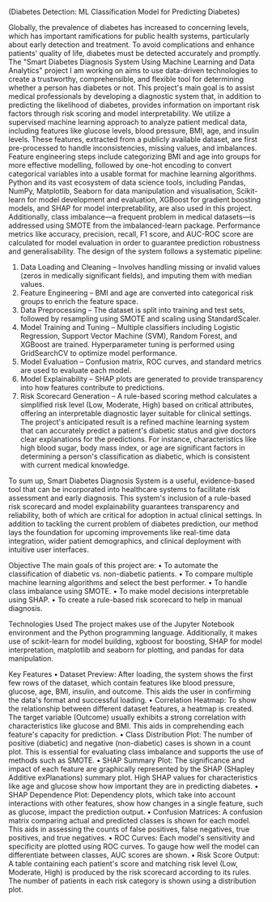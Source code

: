 (Diabetes Detection: ML Classification Model for Predicting Diabetes)

Globally, the prevalence of diabetes has increased to concerning levels, which has important ramifications for public health systems, particularly about early detection and treatment. To avoid complications and enhance patients' quality of life, diabetes must be detected accurately and promptly. The "Smart Diabetes Diagnosis System Using Machine Learning and Data Analytics" project I am working on aims to use data-driven technologies to create a trustworthy, comprehensible, and flexible tool for determining whether a person has diabetes or not. This project's main goal is to assist medical professionals by developing a diagnostic system that, in addition to predicting the likelihood of diabetes, provides information on important risk factors through risk scoring and model interpretability. We utilize a supervised machine learning approach to analyze patient medical data, including features like glucose levels, blood pressure, BMI, age, and insulin levels. These features, extracted from a publicly available dataset, are first pre-processed to handle inconsistencies, missing values, and imbalances. Feature engineering steps include categorizing BMI and age into groups for more effective modelling, followed by one-hot encoding to convert categorical variables into a usable format for machine learning algorithms.
Python and its vast ecosystem of data science tools, including Pandas, NumPy, Matplotlib, Seaborn for data manipulation and visualisation, Scikit-learn for model development and evaluation, XGBoost for gradient boosting models, and SHAP for model interpretability, are also used in this project. Additionally, class imbalance—a frequent problem in medical datasets—is addressed using SMOTE from the imbalanced-learn package. Performance metrics like accuracy, precision, recall, F1 score, and AUC-ROC score are calculated for model evaluation in order to guarantee prediction robustness and generalisability.
The design of the system follows a systematic pipeline:
1.	Data Loading and Cleaning – Involves handling missing or invalid values (zeros in medically significant fields), and imputing them with median values.
2.	Feature Engineering – BMI and age are converted into categorical risk groups to enrich the feature space.
3.	Data Preprocessing – The dataset is split into training and test sets, followed by resampling using SMOTE and scaling using StandardScaler.
4.	Model Training and Tuning – Multiple classifiers including Logistic Regression, Support Vector Machine (SVM), Random Forest, and XGBoost are trained. Hyperparameter tuning is performed using GridSearchCV to optimize model performance.
5.	Model Evaluation – Confusion matrix, ROC curves, and standard metrics are used to evaluate each model.
6.	Model Explainability – SHAP plots are generated to provide transparency into how features contribute to predictions.
7.	Risk Scorecard Generation – A rule-based scoring method calculates a simplified risk level (Low, Moderate, High) based on critical attributes, offering an interpretable diagnostic layer suitable for clinical settings.
The project's anticipated result is a refined machine learning system that can accurately predict a patient's diabetic status and give doctors clear explanations for the predictions. For instance, characteristics like high blood sugar, body mass index, or age are significant factors in determining a person's classification as diabetic, which is consistent with current medical knowledge.

To sum up, Smart Diabetes Diagnosis System is a useful, evidence-based tool that can be incorporated into healthcare systems to facilitate risk assessment and early diagnosis. This system's inclusion of a rule-based risk scorecard and model explainability guarantees transparency and reliability, both of which are critical for adoption in actual clinical settings. In addition to tackling the current problem of diabetes prediction, our method lays the foundation for upcoming improvements like real-time data integration, wider patient demographics, and clinical deployment with intuitive user interfaces.

Objective
The main goals of this project are:
•	To automate the classification of diabetic vs. non-diabetic patients.
•	To compare multiple machine learning algorithms and select the best performer.
•	To handle class imbalance using SMOTE.
•	To make model decisions interpretable using SHAP.
•	To create a rule-based risk scorecard to help in manual diagnosis.

Technologies Used
The project makes use of the Jupyter Notebook environment and the Python programming language. Additionally, it makes use of scikit-learn for model building, xgboost for boosting, SHAP for model interpretation, matplotlib and seaborn for plotting, and pandas for data manipulation.

Key Features
•	Dataset Preview: After loading, the system shows the first few rows of the dataset, which contain features like blood pressure, glucose, age, BMI, insulin, and outcome. This aids the user in confirming the data's format and successful loading.
•	Correlation Heatmap: To show the relationship between different dataset features, a heatmap is created. The target variable (Outcome) usually exhibits a strong correlation with characteristics like glucose and BMI. This aids in comprehending each feature's capacity for prediction.
•	Class Distribution Plot: The number of positive (diabetic) and negative (non-diabetic) cases is shown in a count plot. This is essential for evaluating class imbalance and supports the use of methods such as SMOTE.
•	SHAP Summary Plot: The significance and impact of each feature are graphically represented by the SHAP (SHapley Additive exPlanations) summary plot. High SHAP values for characteristics like age and glucose show how important they are in predicting diabetes.
•	SHAP Dependence Plot: Dependency plots, which take into account interactions with other features, show how changes in a single feature, such as glucose, impact the prediction output.
•	Confusion Matrices: A confusion matrix comparing actual and predicted classes is shown for each model. This aids in assessing the counts of false positives, false negatives, true positives, and true negatives.
•	ROC Curves: Each model's sensitivity and specificity are plotted using ROC curves. To gauge how well the model can differentiate between classes, AUC scores are shown.
•	Risk Score Output: A table containing each patient's score and matching risk level (Low, Moderate, High) is produced by the risk scorecard according to its rules. The number of patients in each risk category is shown using a distribution plot.


